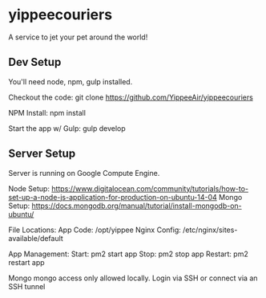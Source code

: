 # yippeecouriers
A service to jet your pet around the world!

Dev Setup
---------

You'll need node, npm, gulp installed. 

Checkout the code:
git clone https://github.com/YippeeAir/yippeecouriers

NPM Install:
npm install

Start the app w/ Gulp:
gulp develop


Server Setup
------------

Server is running on Google Compute Engine.

Node Setup: https://www.digitalocean.com/community/tutorials/how-to-set-up-a-node-js-application-for-production-on-ubuntu-14-04
Mongo Setup: https://docs.mongodb.org/manual/tutorial/install-mongodb-on-ubuntu/

File Locations:
App Code: /opt/yippee
Nginx Config: /etc/nginx/sites-available/default 

App Management:
Start: pm2 start app
Stop: pm2 stop app
Restart: pm2 restart app

Mongo
mongo access only allowed locally. Login via SSH or connect via an SSH tunnel

